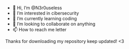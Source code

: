 - 👋 Hi, I’m @N3r0useless
- 👀 I’m interested in cibersecurity
- 🌱 I’m currently learning coding
- 💞️ I’m looking to collaborate on anything
- 📫 How to reach me letter

<!---
N3r0useless/N3r0useless is a ✨ special ✨ repository because its `README.md` (this file) appears on your GitHub profile.
You can click the Preview link to take a look at your changes.
--->
Thanks for downloading my repository keep updated! <3
